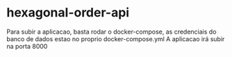 # hexagonal-order-api

Para subir a aplicacao, basta rodar o docker-compose, as credenciais do banco de dados estao no proprio docker-compose.yml
A aplicacao irá subir na porta 8000